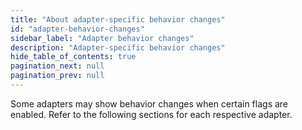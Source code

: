 ```yaml
---
title: "About adapter-specific behavior changes"
id: "adapter-behavior-changes"
sidebar_label: "Adapter behavior changes"
description: "Adapter-specific behavior changes"
hide_table_of_contents: true
pagination_next: null
pagination_prev: null
---
```



Some adapters may show behavior changes when certain flags are enabled. Refer to the following sections for each respective adapter.


<div className="grid--3-col">

<Card
    title="Redshift"
    body="Behavior changes for the Amazon Redshift adapter."
    link="reference/global-configs/redshift-changes"
    icon="redshift"/>

</div>
